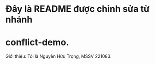 # Đây là README được chỉnh sửa từ nhánh 

# conflict-demo.

Giới thiệu: Tôi là Nguyễn Hữu Trọng, MSSV 221083.

